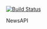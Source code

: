 [![Build Status](https://travis-ci.org/andela-wmumbi/NewsAPI.svg?branch=master)](https://travis-ci.org/andela-wmumbi/NewsAPI)

NewsAPI